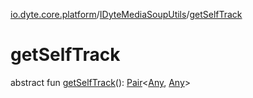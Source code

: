 [io.dyte.core.platform](../index.md)/[IDyteMediaSoupUtils](index.md)/[getSelfTrack](get-self-track.md)

# getSelfTrack


abstract fun [getSelfTrack](get-self-track.md)(): [Pair](https://kotlinlang.org/api/latest/jvm/stdlib/kotlin/-pair/index.html)&lt;[Any](https://kotlinlang.org/api/latest/jvm/stdlib/kotlin/-any/index.html), [Any](https://kotlinlang.org/api/latest/jvm/stdlib/kotlin/-any/index.html)&gt;
